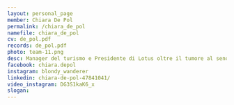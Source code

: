 ```yaml
---
layout: personal_page
member: Chiara De Pol
permalink: /chiara_de_pol
namefile: chiara_de_pol
cv: de_pol.pdf
records: de_pol.pdf
photo: team-11.png
desc: Manager del turismo e Presidente di Lotus oltre il tumore al seno. Da anni a fianco delle donne e impegnata nel sociale.<br/>Sono da sempre appassionata e curiosa di nuovi linguaggi e modalità di comunicazione. Negli ultimi anni mi sono specializzata in comunicazione digitale (social media marketing, influencer marketing e digital pr) facendo così diventare una passione la mia professione. Nel 2018 mi sono ammalata di tumore al seno e durante quel periodo ho incontrato molte persone spaventate per lo più per la “non conoscenza” della malattia, del percorso di cura, degli effetti collaterali delle terapie… spesso, infatti, queste informazioni non sono facili da capire o trovare. Mi sono resa conto quindi che queste mie competenze avrebbero potuto aiutare molte persone ad accedere in modo più facile ed immediato alle corrette informazioni e a conoscere meglio alcuni aspetti della malattia. Grazie, infatti, a progetti di comunicazioni con linguaggi semplici ed immediati, sempre validati da esperti e / o medici, sono riuscita a raggiungere molte persone. Una delle iniziative che ho realizzato si chiama Trekking Rosa ed è progetto di comunicazione e prevenzione non convenzionale del cancro. A seguito di questo ho anche fondato assieme ad un gruppo di 7 donne l’Associazione – Lotus Oltre il Tumore al Seno che si occupa di supportare il/la paziente oncologico con la consapevolezza di chi ha già affrontato e vinto il cancro e ha quindi ben presente le necessità dei pazienti.
facebook: chiara.depol
instagram: blondy_wanderer
linkedin: chiara-de-pol-47841041/
video_instagram: DG3S1kaK6_x
slogan: 
---
```

